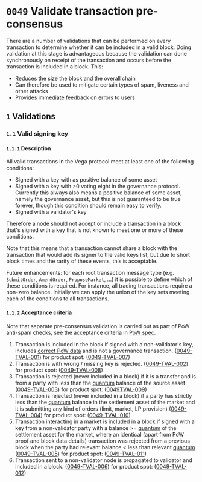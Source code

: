# `0049` Validate transaction pre-consensus

There are a number of validations that can be performed on every transaction to determine whether it can be included in a valid block. Doing validation at this stage is advantageous because the validation can done synchronously on receipt of the transaction and occurs before the transaction is included in a block. This:

* Reduces the size the block and the overall chain
* Can therefore be used to mitigate certain types of spam, liveness and other attacks
* Provides immediate feedback on errors to users

## `1` Validations

### `1.1` Valid signing key

#### `1.1.1` Description

All valid transactions in the Vega protocol meet at least one of the following conditions:

* Signed with a key with as positive balance of some asset
* Signed with a key with >0 voting eight in the governance protocol. Currently this always also means a positive balance of some asset, namely the governance asset, but this is not guaranteed to be true forever, though this condition should remain easy to verify.
* Signed with a validator's key

Therefore a node should not accept or include a transaction in a block that's signed with a key that is not known to meet one or more of these conditions.

Note that this means that a transaction cannot share a block with the transaction that would add its signer to the valid keys list, but due to short block times and the rarity of these events, this is acceptable.

Future enhancements: for each root transaction message type (e.g. `SubmitOrder`, `AmendOrder`, `ProposeMarket`, ...) it is possible to define which of these conditions is required. For instance, all trading transactions require a non-zero balance. Initially we can apply the union of the key sets meeting each of the conditions to all transactions.

#### `1.1.2` Acceptance criteria

Note that separate pre-consensus validation is carried out as part of PoW anti-spam checks, see the acceptance criteria in [PoW spec](./0072-SPPW-spam-protection-PoW.md).

1. Transaction is included in the block if signed with a non-validator's key, includes [correct PoW data](./0072-SPPW-spam-protection-PoW.md) and is not a governance transaction. (<a name="0049-TVAL-001" href="#0049-TVAL-001">0049-TVAL-001</a>) for product spot: (<a name="0049-TVAL-007" href="#0049-TVAL-007">0049-TVAL-007</a>)
1. Transaction is with wrong / missing key is rejected. (<a name="0049-TVAL-002" href="#0049-TVAL-002">0049-TVAL-002</a>) for product spot: (<a name="0049-TVAL-008" href="#0049-TVAL-008">0049-TVAL-008</a>)
1. Transaction is rejected (never included in a block) if it is a transfer and is from a party with less than the [quantum](./0041-TSTK-target_stake.md)  balance of the source asset (<a name="0049-TVAL-003" href="#0049-TVAL-003">0049-TVAL-003</a>) for product spot: (<a name="0049-TVAL-009" href="#0049-TVAL-003">0049TVAL-009</a>)
1. Transaction is rejected (never included in a block) if a party has strictly less than the [quantum](./0041-TSTK-target_stake.md)  balance in the settlement asset of the market and it is submitting any kind of orders (limit, market, LP provision)  (<a name="0049-TVAL-004" href="#0049-TVAL-004">0049-TVAL-004</a>) for product spot: (<a name="0049-TVAL-010" href="#0049-TVAL-010">0049-TVAL-010</a>)
1. Transaction interacting in a market is included in a block if signed with a key from a non-validator party with a balance >= [quantum](./0041-TSTK-target_stake.md) of the settlement asset for the market, where an identical (apart from PoW proof and block data details) transaction was rejected from a previous block when the party had relevant balance < less than relevant [quantum](./0041-TSTK-target_stake.md) (<a name="0049-TVAL-005" href="#0049-TVAL-005">0049-TVAL-005</a>) for product spot: (<a name="0049-TVAL-011" href="#0049-TVAL-011">0049-TVAL-011</a>)
1. Transaction sent to a non-validator node is propagated to validator and included in a block. (<a name="0049-TVAL-006" href="#0049-TVAL-006">0049-TVAL-006</a>) for product spot: (<a name="0049-TVAL-012" href="#0049-TVAL-012">0049-TVAL-012</a>)
